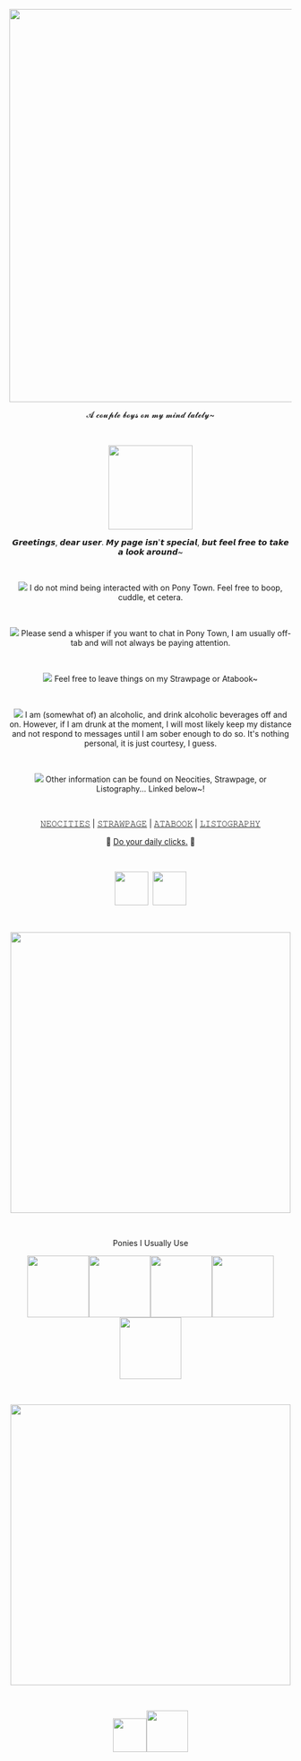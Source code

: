<p align="center">
<img src="https://64.media.tumblr.com/63949ea4dc5a9bc420a72f6c383a66d1/c54703c9734fdba6-04/s1280x1920/8d37ae0f18dfc20481f88b419bc0390ce01e9845.png" width="700px" class="center"/>
</p>
<p align="center">
𝓐 𝓬𝓸𝓾𝓹𝓵𝓮 𝓫𝓸𝔂𝓼 𝓸𝓷 𝓶𝔂 𝓶𝓲𝓷𝓭 𝓵𝓪𝓽𝓮𝓵𝔂~
</p>
<br>
<p align="center">
<img src="http://i748.photobucket.com/albums/xx122/luuuh/divisorias/barinhas47.gif" width="150px" class="center"/>
</p>
<p align="center">
𝙂𝙧𝙚𝙚𝙩𝙞𝙣𝙜𝙨, 𝙙𝙚𝙖𝙧 𝙪𝙨𝙚𝙧. 𝙈𝙮 𝙥𝙖𝙜𝙚 𝙞𝙨𝙣'𝙩 𝙨𝙥𝙚𝙘𝙞𝙖𝙡, 𝙗𝙪𝙩 𝙛𝙚𝙚𝙡 𝙛𝙧𝙚𝙚 𝙩𝙤 𝙩𝙖𝙠𝙚 𝙖 𝙡𝙤𝙤𝙠 𝙖𝙧𝙤𝙪𝙣𝙙~
</p>
<br>
<p align="center">
<img src="https://i.imgur.com/q4AN64Z.gif"/> I do not mind being interacted with on Pony Town. Feel free to boop, cuddle, et cetera.
</p>
<br>
<p align="center">
<img src="https://i.imgur.com/q4AN64Z.gif"/> Please send a whisper if you want to chat in Pony Town, I am usually off-tab and will not always be paying attention.
</p>
<br>
<p align="center">
<img src="https://i.imgur.com/q4AN64Z.gif"/> Feel free to leave things on my Strawpage or Atabook~
</p>
<br>
<p align="center">
<img src="https://i.imgur.com/q4AN64Z.gif"/> I am (somewhat of) an alcoholic, and drink alcoholic beverages off and on. However, if I am drunk at the moment, I will most likely keep my distance and not respond to messages until I am sober enough to do so. It's nothing personal, it is just courtesy, I guess.
</p>
<br>
<p align="center">
<img src="https://i.imgur.com/q4AN64Z.gif"/> Other information can be found on Neocities, Strawpage, or Listography... Linked below~!
</p>
<br>
<p align="center">
<a href="https://akaalogic.neocities.org" target="content">𝙽𝙴𝙾𝙲𝙸𝚃𝙸𝙴𝚂</a> | <a href="https://akaalogic.straw.page" target="content">𝚂𝚃𝚁𝙰𝚆𝙿𝙰𝙶𝙴</a> | <a href="https://akalogic.atabook.org" target="content">𝙰𝚃𝙰𝙱𝙾𝙾𝙺</a> | <a href="https://listography.com/akaalogic?m=6404158689" target="content">𝙻𝙸𝚂𝚃𝙾𝙶𝚁𝙰𝙿𝙷𝚈</a>
</p>
<p align="center">
🍉 <a href="https://arab.org/click-to-help/palestine/" target="content">Do your daily clicks.</a> 🍉
</p>
<br>
<p align="center">
<img src="https://images-wixmp-ed30a86b8c4ca887773594c2.wixmp.com/f/bcf5ac68-e2b5-49d8-9ea9-736d45aa6321/da832l1-6b5fce05-1637-4a9c-87b7-6b25c9d1c6f9.png?token=eyJ0eXAiOiJKV1QiLCJhbGciOiJIUzI1NiJ9.eyJzdWIiOiJ1cm46YXBwOjdlMGQxODg5ODIyNjQzNzNhNWYwZDQxNWVhMGQyNmUwIiwiaXNzIjoidXJuOmFwcDo3ZTBkMTg4OTgyMjY0MzczYTVmMGQ0MTVlYTBkMjZlMCIsIm9iaiI6W1t7InBhdGgiOiJcL2ZcL2JjZjVhYzY4LWUyYjUtNDlkOC05ZWE5LTczNmQ0NWFhNjMyMVwvZGE4MzJsMS02YjVmY2UwNS0xNjM3LTRhOWMtODdiNy02YjI1YzlkMWM2ZjkucG5nIn1dXSwiYXVkIjpbInVybjpzZXJ2aWNlOmZpbGUuZG93bmxvYWQiXX0._aN3WMcOqyOWXtwSaIP-pKN9QMGEKP-voxjeOKe4fRM" width="60px" class="center"/>&nbsp&nbsp<img src="https://images-wixmp-ed30a86b8c4ca887773594c2.wixmp.com/f/bcf5ac68-e2b5-49d8-9ea9-736d45aa6321/da82uyj-fa140c2a-303b-499a-a5ec-312e49a47741.png?token=eyJ0eXAiOiJKV1QiLCJhbGciOiJIUzI1NiJ9.eyJzdWIiOiJ1cm46YXBwOjdlMGQxODg5ODIyNjQzNzNhNWYwZDQxNWVhMGQyNmUwIiwiaXNzIjoidXJuOmFwcDo3ZTBkMTg4OTgyMjY0MzczYTVmMGQ0MTVlYTBkMjZlMCIsIm9iaiI6W1t7InBhdGgiOiJcL2ZcL2JjZjVhYzY4LWUyYjUtNDlkOC05ZWE5LTczNmQ0NWFhNjMyMVwvZGE4MnV5ai1mYTE0MGMyYS0zMDNiLTQ5OWEtYTVlYy0zMTJlNDlhNDc3NDEucG5nIn1dXSwiYXVkIjpbInVybjpzZXJ2aWNlOmZpbGUuZG93bmxvYWQiXX0.9qW_XOF49YLSrtXWjbDXoz43E2eo6ovCoM7TlUmiSGE" width="60px" class="center"/>
</p>
<br>
<p align="center">
<img src="https://64.media.tumblr.com/c8bcd984ea0c92dbeeef7e9802cd14f8/a0ad4fdb1ec6b1ac-e0/s500x750/cef952228fef1a6c245d1f18d25a25247925bd04.gifv" width="500px" class="center"/>
</p>
<br>
<p align="center">
<bold>Ponies I Usually Use</bold>
</p>
<p align="center">
<img src="https://i.imgur.com/rIUXQ6x.gif" width="110px" class="center"/><img src="https://i.imgur.com/eYj0a7P.gif" width="110px" class="center"/><img src="https://i.imgur.com/5ptIaJp.gif" width="110px" class="center"/><img src="https://i.imgur.com/DBwC4bx.gif" width="110px" class="center"/><img src="https://i.imgur.com/S40Zxhw.gif" width="110px" class="center"/>
</p>
<br>
<p align="center">
<img src="https://64.media.tumblr.com/c8bcd984ea0c92dbeeef7e9802cd14f8/a0ad4fdb1ec6b1ac-e0/s500x750/cef952228fef1a6c245d1f18d25a25247925bd04.gifv" width="500px" class="center"/>
</p>
<br>
<p align="center">
<img src="https://media.tenor.com/R1SS54Cemj8AAAAi/library-of-ruina-project-moon.gif" width="60px"/><img src="https://media.tenor.com/cWl9gFZAkgwAAAAi/library-of-ruina-project-moon.gif" width="74px"/>
</p>
